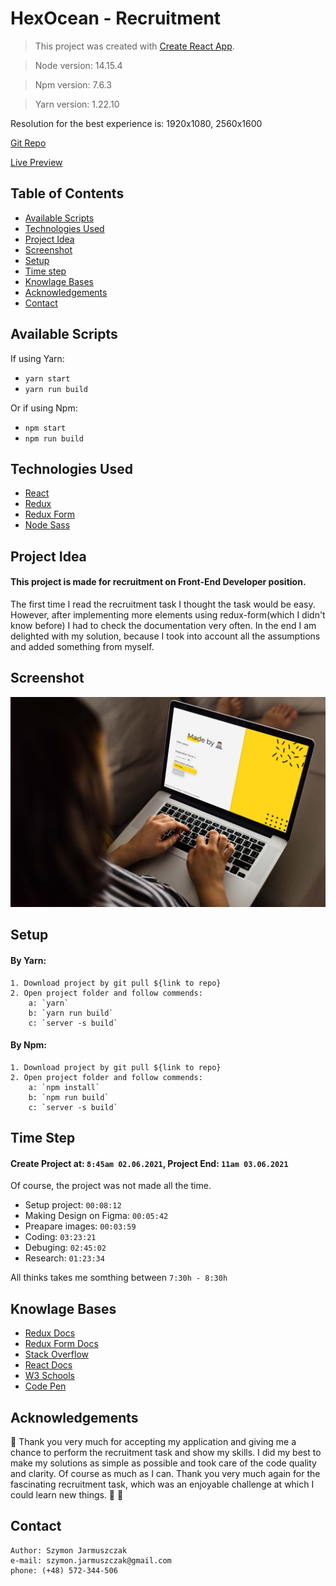 # HexOcean - Recruitment

> This project was created with [Create React App](https://github.com/facebook/create-react-app).

> Node version: 14.15.4

> Npm version: 7.6.3

> Yarn version: 1.22.10

Resolution for the best experience is: 1920x1080, 2560x1600

[Git Repo](https://github.com/JarmaPL/HexOcean-Recru)

[Live Preview](https://hexocean.justsite.pl/)

## Table of Contents

- [Available Scripts](#available-scripts)
- [Technologies Used](#technologies-used)
- [Project Idea](#project-idea)
- [Screenshot](#screenshot)
- [Setup](#setup)
- [Time step](#time-step)
- [Knowlage Bases](#knowlage-bases)
- [Acknowledgements](#acknowledgements)
- [Contact](#contact)

## Available Scripts

If using Yarn:

- `yarn start`
- `yarn run build`

Or if using Npm:

- `npm start`
- `npm run build`

## Technologies Used

- [React](https://github.com/facebook/create-react-app)
- [Redux](https://github.com/reduxjs/react-redux)
- [Redux Form](https://github.com/redux-form/redux-form)
- [Node Sass](https://github.com/sass/node-sass)

## Project Idea

#### This project is made for recruitment on Front-End Developer position.

The first time I read the recruitment task I thought the task would be easy. However, after implementing more elements using redux-form(which I didn't know before) I had to check the documentation very often. In the end I am delighted with my solution, because I took into account all the assumptions and added something from myself.

## Screenshot

![Page screenshot](./src/assets/image/moc_hexocean.jpg)

## Setup

#### By Yarn:

    1. Download project by git pull ${link to repo}
    2. Open project folder and follow commends:
        a: `yarn`
        b: `yarn run build`
        c: `server -s build`

#### By Npm:

    1. Download project by git pull ${link to repo}
    2. Open project folder and follow commends:
        a: `npm install`
        b: `npm run build`
        c: `server -s build`

## Time Step

#### Create Project at: `8:45am 02.06.2021`, Project End: `11am 03.06.2021`

Of course, the project was not made all the time.

- Setup project: `00:08:12`
- Making Design on Figma: `00:05:42`
- Preapare images: `00:03:59`
- Coding: `03:23:21`
- Debuging: `02:45:02`
- Research: `01:23:34`

All thinks takes me somthing between `7:30h - 8:30h`

## Knowlage Bases

- [Redux Docs](https://redux.js.org/introduction/getting-started)
- [Redux Form Docs](https://redux-form.com/8.2.2/docs/gettingstarted.md/)
- [Stack Overflow](https://stackoverflow.com/)
- [React Docs](https://pl.reactjs.org/docs/getting-started.html)
- [W3 Schools](https://www.w3schools.com/)
- [Code Pen](https://codepen.io/)

## Acknowledgements

👏 Thank you very much for accepting my application and giving me a chance to perform the recruitment task and show my skills. I did my best to make my solutions as simple as possible and took care of the code quality and clarity. Of course as much as I can. Thank you very much again for the fascinating recruitment task, which was an enjoyable challenge at which I could learn new things. 👊 🎉

## Contact

    Author: Szymon Jarmuszczak
    e-mail: szymon.jarmuszczak@gmail.com
    phone: (+48) 572-344-506
